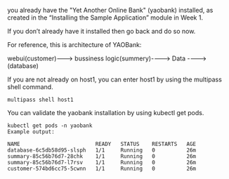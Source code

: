  you already have the "Yet Another Online Bank" (yaobank) installed, as created in the “Installing the Sample Application” module in Week 1.

If you don’t already have it installed then go back and do so now.

For reference, this is architecture of YAOBank:

webui(customer)---> bussiness logic(summery)----> Data ----> (database)

If you are not already on host1, you can enter host1 by using the multipass shell command.
```
multipass shell host1
```
You can validate the yaobank installation by using kubectl get pods.
```
kubectl get pods -n yaobank
Example output:

NAME                        READY   STATUS    RESTARTS   AGE
database-6c5db58d95-slsph   1/1     Running   0          26m
summary-85c56b76d7-28chk    1/1     Running   0          26m
summary-85c56b76d7-l7rsv    1/1     Running   0          26m
customer-574bd6cc75-5cwnn   1/1     Running   0          26m
```
